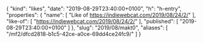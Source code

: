 {
  "kind": "likes",
  "date": "2019-08-29T23:40:00+0100",
  "h": "h-entry",
  "properties": {
    "name": [
      "Like of https://indiewebcat.com/2019/08/24/2/"
    ],
    "like-of": [
      "https://indiewebcat.com/2019/08/24/2/"
    ],
    "published": [
      "2019-08-29T23:40:00+0100"
    ]
  },
  "slug": "2019/08/makt0",
  "aliases": [
    "/mf2/dfcd2818-b1c5-42ce-a0ce-69dd4ce24fc9/"
  ]
}
